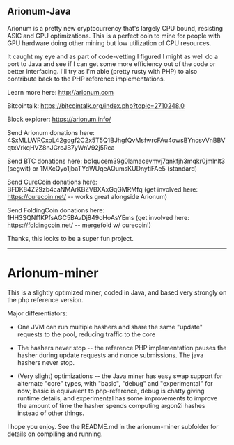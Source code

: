 Arionum-Java
------------------
Arionum is a pretty new cryptocurrency that's largely CPU bound, resisting ASIC and GPU optimizations. This is a perfect coin to mine for people with GPU hardware doing other mining but low utilization of CPU resources.

It caught my eye and as part of code-vetting I figured I might as well do a port to Java and see if I can get some more efficiency out of the code or better interfacing. I'll try as I'm able (pretty rusty with PHP) to also contribute back to the PHP reference implementations.

Learn more here: http://arionum.com

Bitcointalk: https://bitcointalk.org/index.php?topic=2710248.0

Block explorer: https://arionum.info/

Send Arionum donations here: 4SxMLLWRCxoL42gqgf2C2x5T5Q1BJhgfQvMsfwrcFAu4owsBYncsvVnBBVqtxVrkqHVZ8nJGrcJB7yWnV92j5Rca

Send BTC donations here: bc1qucem39g0lamacevmvj7qnkfjh3mqkr0jmlnlt3 (segwit) or 1MXcQyo1jbaTYdWUqeAQumsKUDnytiFAe5 (standard)

Send CureCoin donations here: BFDK84Z29zb4caNMArKBZVBXAxGqGMRMfq (get involved here: https://curecoin.net/ -- works great alongside Arionum)

Send FoldingCoin donations here: 1HH3SQNf1KPfsAGC5BAvDj849oHoAsYEms (get involved here: https://foldingcoin.net/ -- mergefold w/ curecoin!)

Thanks, this looks to be a super fun project.

---------------
# Arionum-miner

This is a slightly optimized miner, coded in Java, and based very strongly on the php reference version.

Major differentiators:

* One JVM can run multiple hashers and share the same "update" requests to the pool, reducing traffic to the core

* The hashers never stop -- the reference PHP implementation pauses the hasher during update requests and nonce submissions. The java hashers never stop.

* (Very slight) optimizations -- the Java miner has easy swap support for alternate "core" types, with "basic", "debug" and "experimental" for now; basic is equivalent to php-reference, debug is chatty giving runtime details, and experimental has some improvements to improve the amount of time the hasher spends computing argon2i hashes instead of other things.

I hope you enjoy. See the README.md in the arionum-miner subfolder for details on compiling and running.
